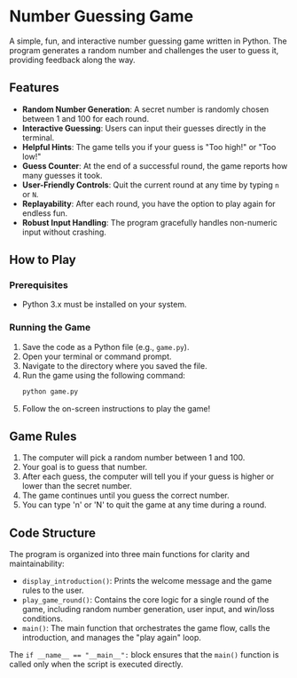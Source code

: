 # Number Guessing Game

A simple, fun, and interactive number guessing game written in Python. The program generates a random number and challenges the user to guess it, providing feedback along the way.

## Features

-   **Random Number Generation**: A secret number is randomly chosen between 1 and 100 for each round.
-   **Interactive Guessing**: Users can input their guesses directly in the terminal.
-   **Helpful Hints**: The game tells you if your guess is "Too high!" or "Too low!"
-   **Guess Counter**: At the end of a successful round, the game reports how many guesses it took.
-   **User-Friendly Controls**: Quit the current round at any time by typing `n` or `N`.
-   **Replayability**: After each round, you have the option to play again for endless fun.
-   **Robust Input Handling**: The program gracefully handles non-numeric input without crashing.

## How to Play

### Prerequisites

-   Python 3.x must be installed on your system.

### Running the Game

1.  Save the code as a Python file (e.g., `game.py`).
2.  Open your terminal or command prompt.
3.  Navigate to the directory where you saved the file.
4.  Run the game using the following command:
    ```bash
    python game.py
    ```
5.  Follow the on-screen instructions to play the game!

## Game Rules

1.  The computer will pick a random number between 1 and 100.
2.  Your goal is to guess that number.
3.  After each guess, the computer will tell you if your guess is higher or lower than the secret number.
4.  The game continues until you guess the correct number.
5.  You can type 'n' or 'N' to quit the game at any time during a round.

## Code Structure

The program is organized into three main functions for clarity and maintainability:

-   `display_introduction()`: Prints the welcome message and the game rules to the user.
-   `play_game_round()`: Contains the core logic for a single round of the game, including random number generation, user input, and win/loss conditions.
-   `main()`: The main function that orchestrates the game flow, calls the introduction, and manages the "play again" loop.

The `if __name__ == "__main__":` block ensures that the `main()` function is called only when the script is executed directly.

